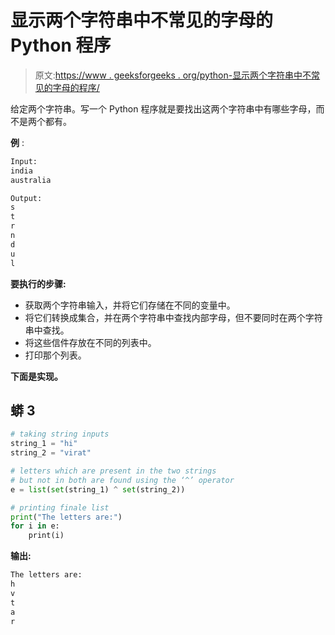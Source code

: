 # 显示两个字符串中不常见的字母的 Python 程序

> 原文:[https://www . geeksforgeeks . org/python-显示两个字符串中不常见的字母的程序/](https://www.geeksforgeeks.org/python-program-that-displays-letters-that-are-not-common-in-two-strings/)

给定两个字符串。写一个 Python 程序就是要找出这两个字符串中有哪些字母，而不是两个都有。

**例** :

```py
Input:
india
australia

Output:
s
t
r
n
d
u
l

```

**要执行的步骤:**

*   获取两个字符串输入，并将它们存储在不同的变量中。
*   将它们转换成集合，并在两个字符串中查找内部字母，但不要同时在两个字符串中查找。
*   将这些信件存放在不同的列表中。
*   打印那个列表。

**下面是实现。**

## 蟒 3

```py
# taking string inputs
string_1 = "hi"
string_2 = "virat"

# letters which are present in the two strings
# but not in both are found using the ‘^’ operator
e = list(set(string_1) ^ set(string_2))

# printing finale list
print("The letters are:")
for i in e:
    print(i)
```

**输出:**

```py
The letters are:
h
v
t
a
r

```